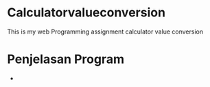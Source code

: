 # Calculatorvalueconversion
<p>This is my web Programming assignment calculator value conversion </p>

<h1>Penjelasan Program</h1>
<ul>
  <li> <script> untuk membuat script di sisi klien </li>
  <li> Language untuk memberitahukan bahwa Bahasa script yang dipergunakan adalah Javascript </li>
<li>	( <!--....//--> ) untuk mencegah apabila ada browser yang tidak support tidak akan menampilkan kode Javascript tersebut sebagai kesalahan/error. </li>
<li> Var untuk membuat sebuah variable. </li>
<li> Function memberitahu Javascript bahwa akan membuat fungsi. </li>
<li> Tag title untuk membuat judul dari sebuah halaman. </li>
<li> Tag form untuk membuat sebuah form HTML untuk input pengguna. </li>
<li> Tag td untuk membuat isi dari th atau baris. </li>
<li> Tag tr untuk mendefiniskan baris pada table. </li>
<li> Tag table untuk membuat tabel. </li>
<li> Tag input untuk membuat sebuah kontrol input. </li>
<li> Tag style untuk membuat informasi style untuk dokumen. </li>
<li> Tag p untuk membuat paragraf. </li>
  </ul>
